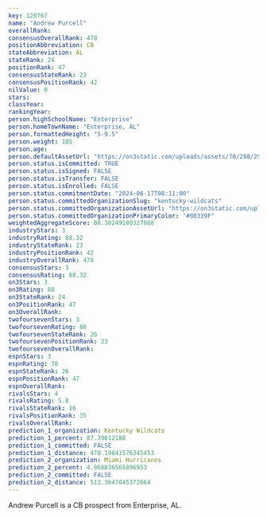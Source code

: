 ```yaml
---
key: 120767
name: "Andrew Purcell"
overallRank: 
consensusOverallRank: 478
positionAbbreviation: CB
stateAbbreviation: AL
stateRank: 24
positionRank: 47
consensusStateRank: 23
consensusPositionRank: 42
nilValue: 0
stars: 
classYear: 
rankingYear: 
person.highSchoolName: "Enterprise"
person.homeTownName: "Enterprise, AL"
person.formattedHeight: "5-9.5"
person.weight: 185
person.age: 
person.defaultAssetUrl: "https://on3static.com/uploads/assets/70/298/298070.jpg"
person.status.isCommitted: TRUE
person.status.isSigned: FALSE
person.status.isTransfer: FALSE
person.status.isEnrolled: FALSE
person.status.commitmentDate: "2024-06-17T08:11:00"
person.status.committedOrganizationSlug: "kentucky-wildcats"
person.status.committedOrganizationAssetUrl: "https://on3static.com/uploads/assets/984/149/149984.svg"
person.status.committedOrganizationPrimaryColor: "#00339F"
weightedAggregateScore: 88.30249180327868
industryStars: 3
industryRating: 88.32
industryStateRank: 23
industryPositionRank: 42
industryOverallRank: 478
consensusStars: 3
consensusRating: 88.32
on3Stars: 3
on3Rating: 88
on3StateRank: 24
on3PositionRank: 47
on3OverallRank: 
twofoursevenStars: 3
twofoursevenRating: 88
twofoursevenStateRank: 26
twofoursevenPositionRank: 23
twofoursevenOverallRank: 
espnStars: 3
espnRating: 78
espnStateRank: 26
espnPositionRank: 47
espnOverallRank: 
rivalsStars: 4
rivalsRating: 5.8
rivalsStateRank: 16
rivalsPositionRank: 35
rivalsOverallRank: 
prediction_1_organization: Kentucky Wildcats
prediction_1_percent: 87.39612188
prediction_1_committed: FALSE
prediction_1_distance: 470.19841576345453
prediction_2_organization: Miami Hurricanes
prediction_2_percent: 4.968836565096953
prediction_2_committed: FALSE
prediction_2_distance: 513.3647045372664
---
```

Andrew Purcell is a CB prospect from Enterprise, AL.